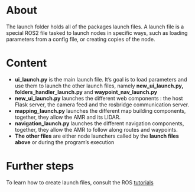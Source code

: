 # About

The launch folder holds all of the packages launch files. A launch file is a special ROS2 file tasked
to launch nodes in specific ways, such as loading parameters from a config file, or creating copies
of the node.

# Content

- **ui_launch.py** is the main launch file. It’s goal is to load parameters and use them to launch the
other launch files, namely **new_ui_launch.py, folders_handler_launch.py** and
**waypoint_nav_launch.py**
- **new_ui_launch.py** launches the different web components : the host Flask server, the camera feed
and the rosbridge communication server.
- **mapping_launch.py** launches the different map building components, together, they allow the
AMR and its LIDAR.
- **navigation_launch.py** launches the different navigation components, together, they allow the
AMR to follow along routes and waypoints.
- **The other files** are either node launchers called by the **launch files above** or during the program’s
execution

# Further steps

To learn how to create launch files, consult the ROS [tutorials](https://docs.ros.org/en/jazzy/Tutorials/Intermediate/Launch/Creating-Launch-Files.html)
